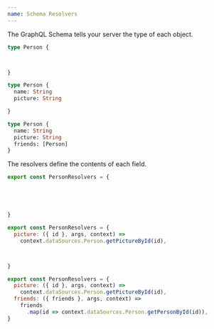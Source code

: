 ```yaml
---
name: Schema Resolvers
---
```


<section>

The GraphQL Schema tells your server the type of each object.

<section progressive>

```graphql
type Person {



}
```

```graphql reveal
type Person {
  name: String
  picture: String

}
```

```graphql reveal
type Person {
  name: String
  picture: String
  friends: [Person]
}
```

</section>

</section>

<section reveal>

The resolvers define the contents of each field.

<section id="resolvers" progressive>

```js reveal
export const PersonResolvers = {





}
```

```js reveal
export const PersonResolvers = {
  picture: ({ id }, args, context) =>
    context.dataSources.Person.getPictureById(id),



}
```

```js reveal
export const PersonResolvers = {
  picture: ({ id }, args, context) =>
    context.dataSources.Person.getPictureById(id),
  friends: ({ friends }, args, context) =>
    friends
      .map(id => context.dataSources.Person.getPersonById(id)),
}
```

</section>

</section>
